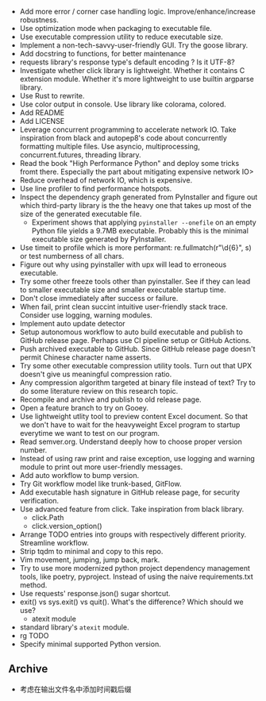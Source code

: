 - Add more error / corner case handling logic. Improve/enhance/increase robustness.
- Use optimization mode when packaging to executable file.
- Use executable compression utility to reduce executable size.
- Implement a non-tech-savvy-user-friendly GUI. Try the goose library.
- Add docstring to functions, for better maintenance
- requests library's response type's default encoding ? Is it UTF-8?
- Investigate whether click library is lightweight. Whether it contains C extension module. Whether it's more lightweight to use builtin argparse library.
- Use Rust to rewrite.
- Use color output in console. Use library like colorama, colored.
- Add README
- Add LICENSE
- Leverage concurrent programming to accelerate network IO. Take inspiration from black and autopep8's code about concurrently formatting multiple files. Use asyncio, multiprocessing, concurrent.futures, threading library.
- Read the book "High Performance Python" and deploy some tricks fromt there. Especially the part about mitigating expensive network IO>
- Reduce overhead of network IO, which is expensive.
- Use line profiler to find performance hotspots.
- Inspect the dependency graph generated from PyInstaller and figure out which third-party library is the the heavy one that takes up most of the size of the generated executable file.
  - Experiment shows that applying `pyinstaller --onefile` on an empty Python file yields a 9.7MB executable. Probably this is the minimal executable size generated by PyInstaller.
- Use timeit to profile which is more performant: re.fullmatch(r"\d{6}", s) or test numberness of all chars.
- Figure out why using pyinstaller with upx will lead to erroneous executable.
- Try some other freeze tools other than pyinstaller. See if they can lead to smaller executable size and smaller executable startup time.
- Don't close immediately after success or failure.
- When fail, print clean succint intuitive user-friendly stack trace. Consider use logging, warning modules.
- Implement auto update detector
- Setup autonomous workflow to auto build executable and publish to GitHub release page. Perhaps use CI pipeline setup or GitHub Actions.
- Push archived executable to GitHub. Since GitHub release page doesn't permit Chinese character name asserts.
- Try some other executable compression utility tools. Turn out that UPX doesn't give us meaningful compression ratio.
- Any compression algorithm targeted at binary file instead of text? Try to do some literature review on this research topic.
- Recompile and archive and publish to old release page.
- Open a feature branch to try on Gooey.
- Use lightweight utlity tool to preview content Excel document. So that we don't have to wait for the heavyweight Excel program to startup everytime we want to test on our program.
- Read semver.org. Understand deeply how to choose proper version number.
- Instead of using raw print and raise exception, use logging and warning module to print out more user-friendly messages.
- Add auto workflow to bump version.
- Try Git workflow model like trunk-based, GitFlow.
- Add executable hash signature in GitHub release page, for security verification.
- Use advanced feature from click. Take inspiration from black library.
  - click.Path
  - click.version_option()
- Arrange TODO entries into groups with respectively different priority. Streamline workflow.
- Strip tqdm to minimal and copy to this repo.
- Vim movement, jumping, jump back, mark.
- Try to use more modernized python project dependency management tools, like poetry, pyproject. Instead of using the naive requirements.txt method.
- Use requests' response.json() sugar shortcut.
- exit() vs sys.exit() vs quit(). What's the difference? Which should we use?
  - atexit module
- standard library's `atexit` module.
- rg TODO
- Specify minimal supported Python version.


## Archive

- 考虑在输出文件名中添加时间戳后缀
